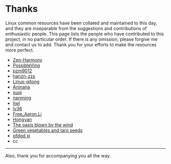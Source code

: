 # Thanks
Linux common resources have been collated and maintained to this day, and they are inseparable from the suggestions and contributions of enthusiastic people. This page lists the people who have contributed to this project, in no particular order. If there is any omission, please forgive me and contact us to add.
Thank you for your efforts to make the resources more perfect.

- [Zen-Harmony](https://github.com/Zen-Harmony)
- [PossibleVing](https://bbs.deepin.org/user/225373)
- [pzm9012](https://github.com/pzm9012)
- [hanzn-zzx](https://github.com/hanzn-zzx)
- [Linux-qitong](https://github.com/Linux-qitong) 
- [Aninana](https://github.com/Aninana)
- [xuqi](https://bbs.deepin.org/user/283437)
- [nanming](https://bbs.deepin.org/user/239615)
- [liwl](https://bbs.deepin.org/user/160805)
- [lv36](https://bbs.deepin.org/user/227371)
- [Free_Aaron.Li](https://bbs.deepin.org/user/280809)
- [Hongyan](https://bbs.deepin.org/user/301917)
- [The oasis blown by the wind](https://bbs.deepin.org/user/41719)
- [Green vegetables and taro seeds](https://loafing.cn/)
- [gfdgd xi](http://www.gfdgdxi.top/)
- cc

---
Also, thank you for accompanying you all the way.
